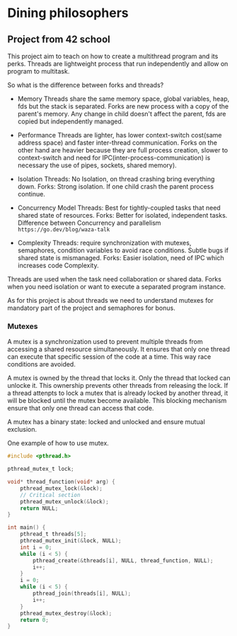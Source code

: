 
# Dining philosophers
## Project from 42 school

This project aim to teach on how to create a multithread program and its perks.
Threads are lightweight process that run independently and allow on program to 
multitask.

So what is the difference between forks and threads?

- Memory
Threads share the same memory space, global variables, heap, fds but the stack is
separated.
Forks are new process with a copy of the parent's memory. Any change in child
doesn't affect the parent, fds are copied but independently managed.

- Performance
Threads are lighter, has lower context-switch cost(same address space) and
faster inter-thread communication.
Forks on the other hand are heavier because they are full process creation, slower
to context-switch and need for IPC(inter-process-communication) is necessary the
use of pipes, sockets, shared memory).

- Isolation
Threads: No Isolation, on thread crashing bring everything down.
Forks: Strong isolation. If one child crash the parent process continue.

- Concurrency Model
Threads: Best for tightly-coupled tasks that need shared state of resources.
Forks: Better for isolated, independent tasks.
Difference between Concurrency and parallelism
```https://go.dev/blog/waza-talk```

- Complexity
Threads: require synchronization with mutexes, semaphores, condition variables
to avoid race conditions. Subtle bugs if shared state is mismanaged.
Forks: Easier isolation, need of IPC which increases code Complexity.

Threads are used when the task need collaboration or shared data.
Forks when you need isolation or want to execute a separated program instance.

As for this project is about threads we need to understand mutexes for mandatory
part of the project and semaphores for bonus. 

### Mutexes

A mutex is a synchronization used to prevent multiple threads from accessing
a shared resource simultaneously. It ensures that only one thread can execute
that specific session of the code at a time. This way race conditions are avoided.

A mutex is owned by the thread that locks it. Only the thread that locked can unlocke it.
This ownership prevents other threads from releasing the lock.
If a thread attenpts to lock a mutex that is already locked by another thread, it
will be blocked until the mutex become available. This blocking mechanism ensure
that only one thread can access that code.

A mutex has a binary state: locked and unlocked and ensure mutual exclusion.

One example of how to use mutex.
```c
#include <pthread.h>

pthread_mutex_t lock;

void* thread_function(void* arg) {
    pthread_mutex_lock(&lock);
    // Critical section
    pthread_mutex_unlock(&lock);
    return NULL;
}

int main() {
    pthread_t threads[5];
    pthread_mutex_init(&lock, NULL);
    int i = 0;
    while (i < 5) {
        pthread_create(&threads[i], NULL, thread_function, NULL);
        i++;
    }
    i = 0;
    while (i < 5) {
        pthread_join(threads[i], NULL);
        i++;
    }
    pthread_mutex_destroy(&lock);
    return 0;
}
```


